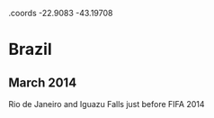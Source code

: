 .coords -22.9083 -43.19708

# Brazil
## March 2014

Rio de Janeiro and Iguazu Falls just before FIFA 2014
